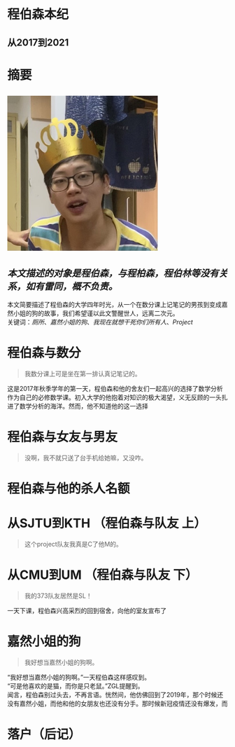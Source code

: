 # 程伯森本纪
## 从2017到2021
# 摘要
![程伯森的照片](./CBSZ1.jpg)
---
***本文描述的对象是程伯森，与程柏森，程伯林等没有关系，如有雷同，概不负责。***
---
本文简要描述了程伯森的大学四年时光，从一个在数分课上记笔记的男孩到变成嘉然小姐的狗的故事，我们希望谨以此文警醒世人，远离二次元。\
关键词：*厕所*、*嘉然小姐的狗*、*我现在就想干死你们所有人*、*Project*
# 程伯森与数分
> 我数分课上可是坐在第一排认真记笔记的。

这是2017年秋季学年的第一天，程伯森和他的舍友们一起高兴的选择了数学分析作为自己的必修数学课。初入大学的他抱着对知识的极大渴望，义无反顾的一头扎进了数学分析的海洋。然而，他不知道他的这一选择
# 程伯森与女友与男友
> 没啊，我不就只送了台手机给她嘛，又没咋。

# 程伯森与他的杀人名额

# 从SJTU到KTH （程伯森与队友 上）
> 这个project队友我真是C了他M的。

# 从CMU到UM （程伯森与队友 下）
> 我的373队友居然是SL！

一天下课，程伯森兴高采烈的回到宿舍，向他的室友宣布了
# 嘉然小姐的狗
> 我好想当嘉然小姐的狗啊。

“我好想当嘉然小姐的狗啊。”一天程伯森这样感叹到。\
“可是他喜欢的是猫，而你是只老鼠。”ZGL提醒到。\
闻言，程伯森别过头去，不再言语。恍然间，他仿佛回到了2019年，那个时候还没有嘉然小姐，而他和他的女朋友也还没有分手。那时候新冠疫情还没有爆发，而
# 落户（后记）

